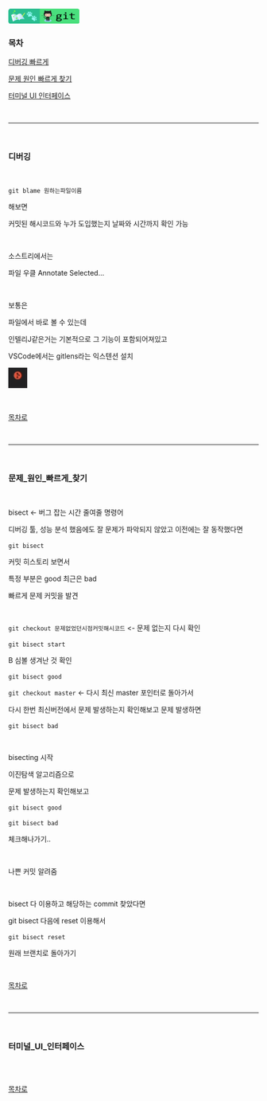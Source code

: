 <br />
<a href="https://github.com/seol-yu/TIL/tree/master/Git/Git_Master" target="_blank"><img src="https://github.com/seol-yu/TIL/blob/master/images/git-badge-logo.png?raw=true" height=30 /></a>
<br />

### 목차

[디버깅 빠르게](#디버깅)

[문제 원인 빠르게 찾기](#문제_원인_빠르게_찾기)

[터미널 UI 인터페이스](#터미널_UI_인터페이스)

<br/>

---

<br/>

### 디버깅

<br />

`git blame 원하는파일이름`

해보면

커밋된 해시코드와 누가 도입했는지 날짜와 시간까지 확인 가능

<br />

소스트리에서는

파일 우클 Annotate Selected...

<br />

보통은

파일에서 바로 볼 수 있는데

인텔리J같은거는 기본적으로 그 기능이 포함되어져있고

VSCode에서는 gitlens라는 익스텐션 설치

![1](./imgs/1.png)

<br />

[목차로](#목차)

<br />

---

<br />

### 문제_원인_빠르게_찾기

<br />

bisect  <- 버그 잡는 시간 줄여줄 명령어

디버깅 툴, 성능 분석 했음에도 잘 문제가 파악되지 않았고 이전에는 잘 동작했다면

`git bisect`

커밋 히스토리 보면서 

특정 부분은 good 최근은 bad

빠르게 문제 커밋을 발견

<br />

`git checkout 문제없었던시점커밋해시코드`  <- 문제 없는지 다시 확인

`git bisect start`

B 심볼 생겨난 것 확인

`git bisect good`

`git checkout master`  <- 다시 최신 master 포인터로 돌아가서

다시 한번 최신버전에서 문제 발생하는지 확인해보고 문제 발생하면

`git bisect bad`

<br />

bisecting 시작

이진탐색 알고리즘으로

문제 발생하는지 확인해보고

`git bisect good`

`git bisect bad`

체크해나가기..

<br />

나쁜 커밋 알려줌

<br />

bisect 다 이용하고 해당하는 commit 찾았다면

git bisect 다음에 reset 이용해서

`git bisect reset`

원래 브랜치로 돌아가기

<br />

[목차로](#목차)

<br />

---

<br />

### 터미널_UI_인터페이스

<br />



<br />

[목차로](#목차)

<br />